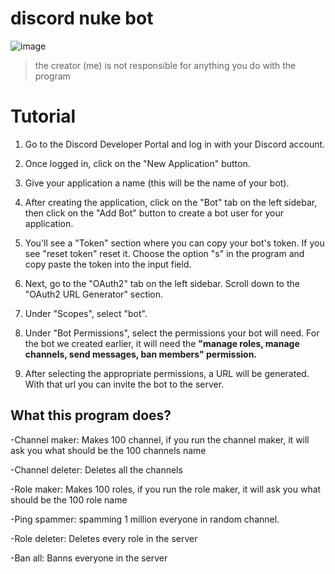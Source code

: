 # discord nuke bot
![image](https://github.com/Batyoaron/dcnukebot/assets/111697446/363e65c0-0d77-427d-a9de-996037636c0b)

> the creator (me) is not responsible for anything you do with the program

# Tutorial

1. Go to the Discord Developer Portal and log in with your Discord account.

2. Once logged in, click on the "New Application" button.

3. Give your application a name (this will be the name of your bot).

4. After creating the application, click on the "Bot" tab on the left sidebar, then click on the "Add Bot" button to create a bot user for your application.

5. You'll see a "Token" section where you can copy your bot's token. If you see "reset token" reset it. Choose the option "s" in the program and copy paste the token into the input field.

6. Next, go to the "OAuth2" tab on the left sidebar. Scroll down to the "OAuth2 URL Generator" section.

7. Under "Scopes", select "bot".

8. Under "Bot Permissions", select the permissions your bot will need. For the bot we created earlier, it will need the **"manage roles, manage channels, send messages, ban members" permission.**

9. After selecting the appropriate permissions, a URL will be generated. With that url you can invite the bot to the server.


## What this program does?

-Channel maker: Makes 100 channel, if you run the channel maker, it will ask you what should be the 100 channels name

-Channel deleter: Deletes all the channels

-Role maker: Makes 100 roles, if you run the role maker, it will ask you what should be the 100 role name

-Ping spammer: spamming 1 million everyone in random channel.

-Role deleter: Deletes every role in the server

-Ban all: Banns everyone in the server

